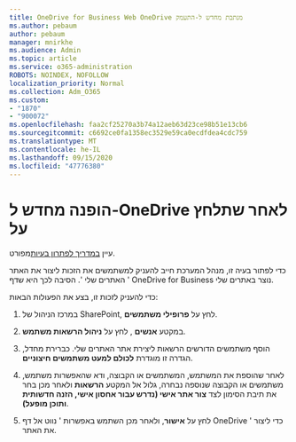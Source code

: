 ```yaml
---
title: OneDrive for Business Web OneDrive מנתבת מחדש ל-התעמק
ms.author: pebaum
author: pebaum
manager: mnirkhe
ms.audience: Admin
ms.topic: article
ms.service: o365-administration
ROBOTS: NOINDEX, NOFOLLOW
localization_priority: Normal
ms.collection: Adm_O365
ms.custom:
- "1870"
- "900072"
ms.openlocfilehash: faa2cf25270a3b74a12aeb63d23ce98b51e13cb6
ms.sourcegitcommit: c6692ce0fa1358ec3529e59ca0ecdfdea4cdc759
ms.translationtype: MT
ms.contentlocale: he-IL
ms.lasthandoff: 09/15/2020
ms.locfileid: "47776380"
---
```

# <a name="redirected-to-delve-after-you-click-onedrive"></a>הופנה מחדש ל-OneDrive לאחר שתלחץ על

עיין [במדריך לפתרון בעיות](https://docs.microsoft.com/sharepoint/support/sites/troubleshooting-guide-for-sites-stopped-at-provisioning)מפורט.

כדי לפתור בעיה זו, מנהל המערכת חייב להעניק למשתמשים את הזכות ליצור את האתר ' האתרים שלי '. הסיבה לכך היא שדף OneDrive for Business נוצר באתרים שלי.

כדי להעניק לזכות זו, בצע את הפעולות הבאות:

1. במרכז הניהול של SharePoint, לחץ על **פרופילי משתמשים**.

2. במקטע **אנשים** , לחץ על **ניהול הרשאות משתמש**.

3. הוסף משתמשים הדורשים הרשאות ליצירת אתר האתרים שלי. כברירת מחדל, הגדרה זו מוגדרת **לכולם למעט משתמשים חיצוניים**.

4. לאחר שהוספת את המשתמש, המשתמשים או הקבוצה, ודא שהאפשרות משתמש, משתמשים או הקבוצה שנוספה נבחרה, גלול אל המקטע **הרשאות** ולאחר מכן בחר את תיבת הסימון לצד **צור אתר אישי (נדרש עבור אחסון אישי, הזנה חדשותית ותוכן מופעל)**.

5. לחץ על **אישור**, ולאחר מכן השתמש באפשרות ' נווט אל דף OneDrive ' כדי ליצור את האתר.
